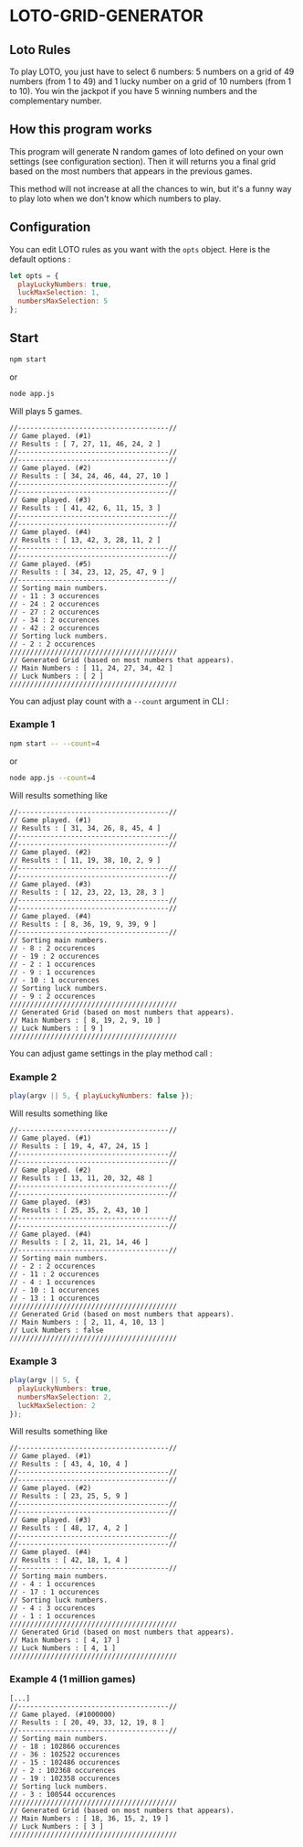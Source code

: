 # LOTO-GRID-GENERATOR

## Loto Rules
To play LOTO, you just have to select 6 numbers: 5 numbers on a grid of 49 numbers (from 1 to 49) and 1 lucky number on a grid of 10 numbers (from 1 to 10). 
You win the jackpot if you have 5 winning numbers and the complementary number.

## How this program works
This program will generate N random games of loto defined on your own settings (see configuration section).
Then it will returns you a final grid based on the most numbers that appears in the previous games.

This method will not increase at all the chances to win, but it's a funny way to play loto when we don't know which numbers to play.

## Configuration
You can edit LOTO rules as you want with the `opts` object.
Here is the default options : 
```javascript
let opts = {
  playLuckyNumbers: true,
  luckMaxSelection: 1,
  numbersMaxSelection: 5
};
```

## Start
```bash
npm start
```
or 
```bash
node app.js
```
Will plays 5 games.
```
//-------------------------------------//
// Game played. (#1)
// Results : [ 7, 27, 11, 46, 24, 2 ]
//-------------------------------------//
//-------------------------------------//
// Game played. (#2)
// Results : [ 34, 24, 46, 44, 27, 10 ]
//-------------------------------------//
//-------------------------------------//
// Game played. (#3)
// Results : [ 41, 42, 6, 11, 15, 3 ]
//-------------------------------------//
//-------------------------------------//
// Game played. (#4)
// Results : [ 13, 42, 3, 28, 11, 2 ]
//-------------------------------------//
//-------------------------------------//
// Game played. (#5)
// Results : [ 34, 23, 12, 25, 47, 9 ]
//-------------------------------------//
// Sorting main numbers.
// - 11 : 3 occurences
// - 24 : 2 occurences
// - 27 : 2 occurences
// - 34 : 2 occurences
// - 42 : 2 occurences
// Sorting luck numbers.
// - 2 : 2 occurences
/////////////////////////////////////////
// Generated Grid (based on most numbers that appears).
// Main Numbers : [ 11, 24, 27, 34, 42 ]
// Luck Numbers : [ 2 ]
/////////////////////////////////////////
```

You can adjust play count with a `--count` argument in CLI : 

### Example 1
```bash
npm start -- --count=4
```
or 
```bash
node app.js --count=4
```
Will results something like
```
//-------------------------------------//
// Game played. (#1)
// Results : [ 31, 34, 26, 8, 45, 4 ]
//-------------------------------------//
//-------------------------------------//
// Game played. (#2)
// Results : [ 11, 19, 38, 10, 2, 9 ]
//-------------------------------------//
//-------------------------------------//
// Game played. (#3)
// Results : [ 12, 23, 22, 13, 28, 3 ]
//-------------------------------------//
//-------------------------------------//
// Game played. (#4)
// Results : [ 8, 36, 19, 9, 39, 9 ]
//-------------------------------------//
// Sorting main numbers.
// - 8 : 2 occurences
// - 19 : 2 occurences
// - 2 : 1 occurences
// - 9 : 1 occurences
// - 10 : 1 occurences
// Sorting luck numbers.
// - 9 : 2 occurences
/////////////////////////////////////////
// Generated Grid (based on most numbers that appears).
// Main Numbers : [ 8, 19, 2, 9, 10 ]
// Luck Numbers : [ 9 ]
/////////////////////////////////////////
```

You can adjust game settings in the play method call : 
### Example 2
```javascript
play(argv || 5, { playLuckyNumbers: false });
```
Will results something like
```
//-------------------------------------//
// Game played. (#1)
// Results : [ 19, 4, 47, 24, 15 ]
//-------------------------------------//
//-------------------------------------//
// Game played. (#2)
// Results : [ 13, 11, 20, 32, 48 ]
//-------------------------------------//
//-------------------------------------//
// Game played. (#3)
// Results : [ 25, 35, 2, 43, 10 ]
//-------------------------------------//
//-------------------------------------//
// Game played. (#4)
// Results : [ 2, 11, 21, 14, 46 ]
//-------------------------------------//
// Sorting main numbers.
// - 2 : 2 occurences
// - 11 : 2 occurences
// - 4 : 1 occurences
// - 10 : 1 occurences
// - 13 : 1 occurences
/////////////////////////////////////////
// Generated Grid (based on most numbers that appears).
// Main Numbers : [ 2, 11, 4, 10, 13 ]
// Luck Numbers : false
/////////////////////////////////////////
```
### Example 3
```javascript
play(argv || 5, { 
  playLuckyNumbers: true, 
  numbersMaxSelection: 2, 
  luckMaxSelection: 2 
});
```
Will results something like
```
//-------------------------------------//
// Game played. (#1)
// Results : [ 43, 4, 10, 4 ]
//-------------------------------------//
//-------------------------------------//
// Game played. (#2)
// Results : [ 23, 25, 5, 9 ]
//-------------------------------------//
//-------------------------------------//
// Game played. (#3)
// Results : [ 48, 17, 4, 2 ]
//-------------------------------------//
//-------------------------------------//
// Game played. (#4)
// Results : [ 42, 18, 1, 4 ]
//-------------------------------------//
// Sorting main numbers.
// - 4 : 1 occurences
// - 17 : 1 occurences
// Sorting luck numbers.
// - 4 : 3 occurences
// - 1 : 1 occurences
/////////////////////////////////////////
// Generated Grid (based on most numbers that appears).
// Main Numbers : [ 4, 17 ]
// Luck Numbers : [ 4, 1 ]
/////////////////////////////////////////
```

### Example 4 (1 million games)

```
[...]
//-------------------------------------//
// Game played. (#1000000)
// Results : [ 20, 49, 33, 12, 19, 8 ]
//-------------------------------------//
// Sorting main numbers.
// - 18 : 102866 occurences
// - 36 : 102522 occurences
// - 15 : 102486 occurences
// - 2 : 102368 occurences
// - 19 : 102358 occurences
// Sorting luck numbers.
// - 3 : 100544 occurences
/////////////////////////////////////////
// Generated Grid (based on most numbers that appears).
// Main Numbers : [ 18, 36, 15, 2, 19 ]
// Luck Numbers : [ 3 ]
/////////////////////////////////////////
```